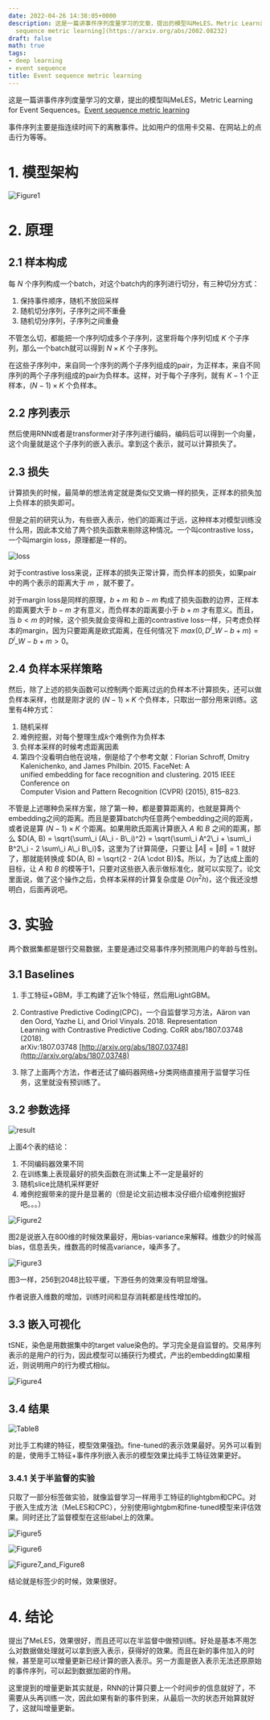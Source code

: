 ```yaml
---
date: 2022-04-26 14:38:05+0000
description: 这是一篇讲事件序列度量学习的文章，提出的模型叫MeLES，Metric Learning for Event Sequences。[Event
  sequence metric learning](https://arxiv.org/abs/2002.08232)
draft: false
math: true
tags:
- deep learning
- event sequence
title: Event sequence metric learning
---
```


这是一篇讲事件序列度量学习的文章，提出的模型叫MeLES，Metric Learning for Event Sequences。[Event sequence metric learning](https://arxiv.org/abs/2002.08232)

<!--more-->

事件序列主要是指连续时间下的离散事件。比如用户的信用卡交易、在网站上的点击行为等等。

# 1. 模型架构

![Figure1](/images/event-sequence-metric-learning/Fig1.jpg)

# 2. 原理

## 2.1 样本构成

每 $N$ 个序列构成一个batch，对这个batch内的序列进行切分，有三种切分方式：

1.  保持事件顺序，随机不放回采样
2.  随机切分序列，子序列之间不重叠
3.  随机切分序列，子序列之间重叠

不管怎么切，都能把一个序列切成多个子序列，这里将每个序列切成 $K$ 个子序列，那么一个batch就可以得到 $N \times K$ 个子序列。

在这些子序列中，来自同一个序列的两个子序列组成的pair，为正样本，来自不同序列的两个子序列组成的pair为负样本。这样，对于每个子序列，就有 $K - 1$ 个正样本，$(N - 1) \times K$ 个负样本。

## 2.2 序列表示

然后使用RNN或者是transformer对子序列进行编码，编码后可以得到一个向量，这个向量就是这个子序列的嵌入表示。拿到这个表示，就可以计算损失了。

## 2.3 损失

计算损失的时候，最简单的想法肯定就是类似交叉熵一样的损失，正样本的损失加上负样本的损失即可。

但是之前的研究认为，有些嵌入表示，他们的距离过于远，这种样本对模型训练没什么用，因此本文给了两个损失函数来剔除这种情况。一个叫contrastive loss，一个叫margin loss，原理都是一样的。

![loss](/images/event-sequence-metric-learning/loss.jpg)

对于contrastive loss来说，正样本的损失正常计算，而负样本的损失，如果pair中的两个表示的距离大于 $m$ ，就不要了。

对于margin loss是同样的原理，$b + m$ 和 $b - m$ 构成了损失函数的边界，正样本的距离要大于 $b - m$ 才有意义，而负样本的距离要小于 $b + m$ 才有意义。而且，当 $b < m$ 的时候，这个损失就会变得和上面的contrastive loss一样，只考虑负样本的margin，因为只要距离是欧式距离，在任何情况下 $max(0, D^i\_W - b + m) = D^i\_W - b + m > 0$。

## 2.4 负样本采样策略

然后，除了上述的损失函数可以控制两个距离过远的负样本不计算损失，还可以做负样本采样，也就是刚才说的 $(N - 1) \times K$ 个负样本，只取出一部分用来训练。这里有4种方式：

1.  随机采样
2.  难例挖掘，对每个整理生成$k$个难例作为负样本
3.  负样本采样的时候考虑距离因素
4.  第四个没看明白他在说啥，倒是给了个参考文献：Florian Schroff, Dmitry Kalenichenko, and James Philbin. 2015. FaceNet: A  
    unified embedding for face recognition and clustering. 2015 IEEE Conference on  
    Computer Vision and Pattern Recognition (CVPR) (2015), 815–823.

不管是上述哪种负采样方案，除了第一种，都是要算距离的，也就是算两个embedding之间的距离。而且是要算batch内任意两个embedding之间的距离，或者说是算 $(N - 1) \times K$ 个距离。如果用欧氏距离计算嵌入 $A$ 和 $B$ 之间的距离，那么 $D(A, B) = \sqrt{\sum\_i (A\_i - B\_i)^2} = \sqrt{\sum\_i A^2\_i + \sum\_i B^2\_i - 2 \sum\_i A\_i B\_i}$，这里为了计算简便，只要让 $\Vert A \Vert = \Vert B \Vert = 1$ 就好了，那就能转换成 $D(A, B) = \sqrt{2 - 2(A \cdot B)}$。所以，为了达成上面的目标，让 $A$ 和 $B$ 的模等于1，只要对这些嵌入表示做标准化，就可以实现了。论文里面说，做了这个操作之后，负样本采样的计算复杂度是 $O(n^2h)$，这个我还没想明白，后面再说吧。

# 3. 实验

两个数据集都是银行交易数据，主要是通过交易事件序列预测用户的年龄与性别。

## 3.1 Baselines

1.  手工特征+GBM，手工构建了近1k个特征，然后用LightGBM。
    
2.  Contrastive Predictive Coding(CPC)，一个自监督学习方法，Aäron van den Oord, Yazhe Li, and Oriol Vinyals. 2018. Representation  
    Learning with Contrastive Predictive Coding. CoRR abs/1807.03748 (2018).  
    arXiv:1807.03748 [http://arxiv.org/abs/1807.03748](http://arxiv.org/abs/1807.03748)
    
3.  除了上面两个方法，作者还试了编码器网络+分类网络直接用于监督学习任务，这里就没有预训练了。
    

## 3.2 参数选择

![result](/images/event-sequence-metric-learning/Table4_to_7.jpg)

上面4个表的结论：

1.  不同编码器效果不同
2.  在训练集上表现最好的损失函数在测试集上不一定是最好的
3.  随机slice比随机采样更好
4.  难例挖掘带来的提升是显著的（但是论文前边根本没仔细介绍难例挖掘好吧。。。）

![Figure2](/images/event-sequence-metric-learning/Fig2.jpg)

图2是说嵌入在800维的时候效果最好，用bias-variance来解释。维数少的时候高bias，信息丢失，维数高的时候高variance，噪声多了。

![Figure3](/images/event-sequence-metric-learning/Fig3.jpg)

图3一样，256到2048比较平缓，下游任务的效果没有明显增强。

作者说嵌入维数的增加，训练时间和显存消耗都是线性增加的。

## 3.3 嵌入可视化

tSNE，染色是用数据集中的target value染色的。学习完全是自监督的。交易序列表示的是用户的行为，因此模型可以捕获行为模式，产出的embedding如果相近，则说明用户的行为模式相似。

![Figure4](/images/event-sequence-metric-learning/Fig4.jpg)

## 3.4 结果

![Table8](/images/event-sequence-metric-learning/Table8.jpg)

对比手工构建的特征，模型效果强劲。fine-tuned的表示效果最好。另外可以看到的是，使用手工特征+事件序列嵌入表示的模型效果比纯手工特征效果更好。

### 3.4.1 关于半监督的实验

只取了一部分标签做实验，就像监督学习一样用手工特征的lightgbm和CPC。对于嵌入生成方法（MeLES和CPC），分别使用lightgbm和fine-tuned模型来评估效果。同时还比了监督模型在这些label上的效果。

![Figure5](/images/event-sequence-metric-learning/Fig5.jpg)

![Figure6](/images/event-sequence-metric-learning/Fig6.jpg)

![Figure7_and_Figure8](/images/event-sequence-metric-learning/Fig78.jpg)

结论就是标签少的时候，效果很好。

# 4. 结论

提出了MeLES，效果很好，而且还可以在半监督中做预训练。好处是基本不用怎么对数据做处理就可以拿到嵌入表示，获得好的效果。而且在新的事件加入的时候，甚至是可以增量更新已经计算的嵌入表示。另一方面是嵌入表示无法还原原始的事件序列，可以起到数据加密的作用。

这里提到的增量更新其实就是，RNN的计算只要上一个时间步的信息就好了，不需要从头再训练一次，因此如果有新的事件到来，从最后一次的状态开始算就好了，这就叫增量更新。